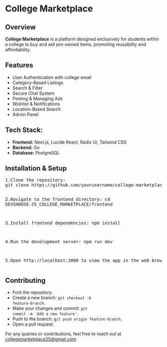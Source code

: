 <div class="container">
    <h1>College Marketplace</h1>
    <h2>Overview</h2>
    <p><strong>College Marketplace</strong> is a platform designed exclusively for students within a college to buy and sell pre-owned items, promoting reusability and affordability.</p>
    <h2>Features</h2>
    <ul>
        <li>User Authentication with college email</li>
        <li>Category-Based Listings</li>
        <li>Search & Filter</li>
        <li>Secure Chat System</li>
        <li>Posting & Managing Ads</li>
        <li>Wishlist & Notifications</li>
        <li>Location-Based Search</li>
        <li>Admin Panel</li>
    </ul>
    <h2>Tech Stack:</h2>
    <ul>
        <li><strong>Frontend:</strong> Next.js, Lucide React, Radix UI, Tailwind CSS</li>
        <li><strong>Backend:</strong> Go</li>
        <li><strong>Database:</strong> PostgreSQL</li>
    </ul>
    <h2>Installation & Setup</h2>
    <pre>
1.Clone the repository:
git clone https://github.com/yourusername/college-marketplace.git

2.Navigate to the frontend directory:
    cd DEVSHOUSE-25_COLLEGE_MARKETPLACE/frontend

3.Install frontend dependencies:
    npm install

4.Run the development server:
    npm run dev

5.Open http://localhost:3000 to view the app in the web browser.
 </pre>
    <h2>Contributing</h2>
    <ul>
        <li>Fork the repository.</li>
        <li>Create a new branch: <code>git checkout -b feature-branch</code>.</li>
        <li>Make your changes and commit: <code>git commit -m 'Add a new feature'</code>.</li>
        <li>Push to the branch: <code>git push origin feature-branch</code>.</li>
        <li>Open a pull request.</li>
    </ul>
    <div class="footer">
        <p>For any queries or contributions, feel free to reach out at <a href="mailto:collegemarketplace25@gmail.com" style="color: red;">collegemarketplace25@gmail.com</a></p>
    </div>
</div>
